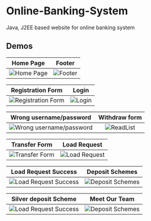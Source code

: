 # Online-Banking-System
Java, J2EE based website for online banking system


## Demos
Home Page    |  Footer   
:-------------------------:|:-------------------------:
![Home Page](https://raw.github.com/PialKanti/Online-Banking-System/master/Screenshot/Screenshot%20(15).png)  |  ![Footer](https://raw.github.com/PialKanti/Online-Banking-System/master/Screenshot/Screenshot%20(16).png)  


Registration Form   |  Login
:-------------------------:|:-------------------------:
![Registration Form](https://raw.github.com/jihed-garaouch/Banking_System_J2EE/main/Screenshot/Screenshot%20(19).png)  |  ![Login](https://raw.github.com/PialKanti/Online-Banking-System/master/Screenshot/Screenshot%20(18).png)


Wrong username/password    |  Withdraw form
:-------------------------:|:-------------------------:
![Wrong username/password](https://raw.github.com/PialKanti/Online-Banking-System/master/Screenshot/Screenshot%20(19).png) |  ![ReadList](https://raw.github.com/PialKanti/Online-Banking-System/master/Screenshot/Screenshot%20(21).png)

Transfer Form   |  Load Request
:-------------------------:|:-------------------------:
![Transfer Form](https://raw.github.com/PialKanti/Online-Banking-System/master/Screenshot/Screenshot%20(22).png) |  ![Load Request](https://raw.github.com/PialKanti/Online-Banking-System/master/Screenshot/Screenshot%20(25).png)


Load Request Success |  Deposit Schemes
:-------------------------:|:-------------------------:
![Load Request Success](https://raw.github.com/PialKanti/Online-Banking-System/master/Screenshot/Screenshot%20(26).png) |  ![Deposit Schemes](https://raw.github.com/PialKanti/Online-Banking-System/master/Screenshot/Screenshot%20(28).png)


Silver deposit Scheme |  Meet Our Team
:-------------------------:|:-------------------------:
![Load Request Success](https://raw.github.com/PialKanti/Online-Banking-System/master/Screenshot/Screenshot%20(30).png) |  ![Deposit Schemes](https://raw.github.com/PialKanti/Online-Banking-System/master/Screenshot/Screenshot%20(34).png)

